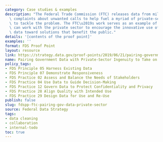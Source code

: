 ```yaml
---
category: Case studies & examples
description: "The Federal Trade Commission (FTC) releases data from millions of consumer\
  \ complaints about unwanted calls to help fuel a myriad of private-sector solutions\
  \ to tackle the problem. The FTC\u2019s work serves as an example of how agencies\
  \ can work with the private sector to encourage the innovative use of government\
  \ data toward solutions that benefit the public."
details: '[contents of the proof point]'
examples: ''
format: FDS Proof Point
layout: resource
link: https://strategy.data.gov/proof-points/2019/06/21/pairing-government-data-with-private-sector-ingenuity-take-on-unwanted-calls/
name: Pairing Government Data with Private-Sector Ingenuity to Take on Unwanted Calls
policy_tags:
- FDS Principle 05 Harness Existing Data
- FDS Principle 07 Demonstrate Responsiveness
- FDS Practice 02 Assess and Balance the Needs of Stakeholders
- FDS Practice 04 Use Data to Guide Decision-Making
- FDS Practice 12 Govern Data to Protect Confidentiality and Privacy
- FDS Practice 28 Align Quality with Intended Use
- FDS Practice 29 Design Data for Use and Re-Use
publish: false
slug: fdspp-ftc-pairing-gov-data-private-sector
source: Federal Data Strategy
tags:
- data cleaning
- collaboration
- internal-todo
toc: true
---
```

